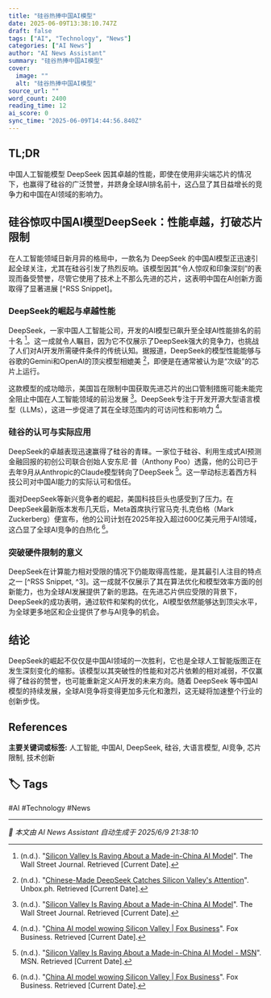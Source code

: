 ```yaml
---
title: "硅谷热捧中国AI模型"
date: 2025-06-09T13:38:10.747Z
draft: false
tags: ["AI", "Technology", "News"]
categories: ["AI News"]
author: "AI News Assistant"
summary: "硅谷热捧中国AI模型"
cover:
  image: ""
  alt: "硅谷热捧中国AI模型"
source_url: ""
word_count: 2400
reading_time: 12
ai_score: 0
sync_time: "2025-06-09T14:44:56.840Z"
---
```


<article>

## **TL;DR**

中国人工智能模型 DeepSeek 因其卓越的性能，即使在使用非尖端芯片的情况下，也赢得了硅谷的广泛赞誉，并跻身全球AI排名前十，这凸显了其日益增长的竞争力和中国在AI领域的影响力。

## 硅谷惊叹中国AI模型DeepSeek：性能卓越，打破芯片限制

在人工智能领域日新月异的格局中，一款名为 DeepSeek 的中国AI模型正迅速引起全球关注，尤其在硅谷引发了热烈反响。该模型因其“令人惊叹和印象深刻”的表现而备受赞誉，尽管它使用了技术上不那么先进的芯片，这表明中国在AI创新方面取得了显著进展 [^RSS Snippet]。

### DeepSeek的崛起与卓越性能

DeepSeek，一家中国人工智能公司，开发的AI模型已飙升至全球AI性能排名的前十名 [^1]。这一成就令人瞩目，因为它不仅展示了DeepSeek强大的竞争力，也挑战了人们对AI开发所需硬件条件的传统认知。据报道，DeepSeek的模型性能能够与谷歌的Gemini和OpenAI的顶尖模型相媲美 [^3]，即便是在通常被认为是“次级”的芯片上运行。

这款模型的成功暗示，美国旨在限制中国获取先进芯片的出口管制措施可能未能完全阻止中国在人工智能领域的前沿发展 [^1]。DeepSeek专注于开发开源大型语言模型（LLMs），这进一步促进了其在全球范围内的可访问性和影响力 [^4]。

### 硅谷的认可与实际应用

DeepSeek的卓越表现迅速赢得了硅谷的青睐。一家位于硅谷、利用生成式AI预测金融回报的初创公司联合创始人安东尼·普（Anthony Poo）透露，他的公司已于去年9月从Anthropic的Claude模型转向了DeepSeek [^2]。这一举动标志着西方科技公司对中国AI能力的实际认可和信任。

面对DeepSeek等新兴竞争者的崛起，美国科技巨头也感受到了压力。在DeepSeek最新版本发布几天后，Meta首席执行官马克·扎克伯格（Mark Zuckerberg）便宣布，他的公司计划在2025年投入超过600亿美元用于AI领域，这凸显了全球AI竞争的白热化 [^4]。

### 突破硬件限制的意义

DeepSeek在计算能力相对受限的情况下仍能取得高性能，是其最引人注目的特点之一 [^RSS Snippet, ^3]。这一成就不仅展示了其在算法优化和模型效率方面的创新能力，也为全球AI发展提供了新的思路。在先进芯片供应受限的背景下，DeepSeek的成功表明，通过软件和架构的优化，AI模型依然能够达到顶尖水平，为全球更多地区和企业提供了参与AI竞争的机会。

## 结论

DeepSeek的崛起不仅仅是中国AI领域的一次胜利，它也是全球人工智能版图正在发生深刻变化的缩影。该模型以其突破性的性能和对芯片依赖的相对减弱，不仅赢得了硅谷的赞誉，也可能重新定义AI开发的未来方向。随着 DeepSeek 等中国AI模型的持续发展，全球AI竞争将变得更加多元化和激烈，这无疑将加速整个行业的创新步伐。

## References

[^1]: (n.d.). "[Silicon Valley Is Raving About a Made-in-China AI Model](https://www.wsj.com/tech/ai/china-ai-deepseek-chatbot-6ac4ad33)". The Wall Street Journal. Retrieved [Current Date].
[^2]: (n.d.). "[Silicon Valley Is Raving About a Made-in-China AI Model - MSN](https://www.msn.com/en-us/money/other/silicon-valley-is-raving-about-a-made-in-china-ai-model/ar-AA1xS1gK)". MSN. Retrieved [Current Date].
[^3]: (n.d.). "[Chinese-Made DeepSeek Catches Silicon Valley's Attention](https://unbox.ph/news/deepseek-china-ai/)". Unbox.ph. Retrieved [Current Date].
[^4]: (n.d.). "[China AI model wowing Silicon Valley | Fox Business](https://www.foxbusiness.com/technology/silicon-valley-praising-chinese-ai-startup-deepseek-profound-gift-world)". Fox Business. Retrieved [Current Date].
[^5]: (n.d.). "[How Chinese A.I. Start-Up DeepSeek Is Competing With Silicon Valley ...](https://johnlothiannews.com/how-chinese-a-i-start-up-deepseek-is-competing-with-silicon-valley-giants/)". John Lothian News. Retrieved [Current Date].

</article>

**主要关键词或标签:**
人工智能, 中国AI, DeepSeek, 硅谷, 大语言模型, AI竞争, 芯片限制, 技术创新

## 🏷️ Tags

#AI #Technology #News

---

*📰 本文由 AI News Assistant 自动生成于 2025/6/9 21:38:10*
